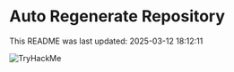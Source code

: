 # Auto Regenerate Repository

This README was last updated: 2025-03-12 18:12:11

 ![TryHackMe](https://tryhackme.com/badge/533634)